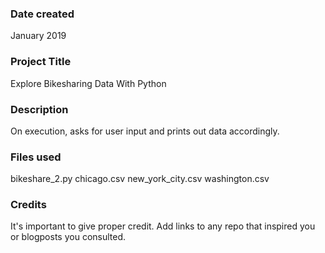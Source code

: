 ### Date created
January 2019

### Project Title
Explore Bikesharing Data With Python

### Description
On execution, asks for user input and prints out data accordingly.

### Files used
bikeshare_2.py
chicago.csv
new_york_city.csv
washington.csv

### Credits
It's important to give proper credit. Add links to any repo that inspired you or blogposts you consulted.
